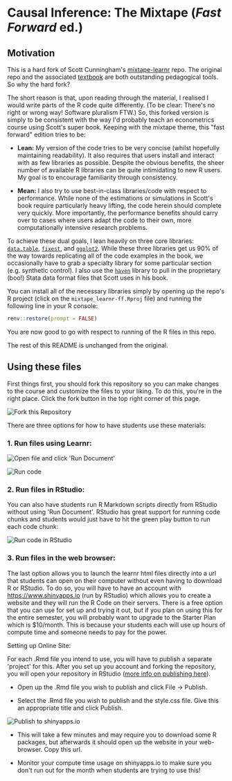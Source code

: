 # Causal Inference: The Mixtape (*Fast Forward* ed.)


## Motivation

This is a hard fork of Scott Cunningham's 
[mixtape-learnr](https://github.com/scunning1975/mixtape_learnr) repo. The
original repo and the associated [textbook](https://www.amazon.com/dp/0300251688) 
are both outstanding pedagogical tools. So why the hard fork?

The short reason is that, upon reading through the material, I realised I would
write parts of the R code quite differently. (To be clear: There's no right or 
wrong way! Software pluralism FTW.) So, this forked version is simply to be 
consistent with the way I'd probably teach an econometrics course using Scott's
super book. Keeping with the mixtape theme, this "fast forward" edition tries to
be:

- **Lean:** My version of the code tries to be very concise (whilst hopefully 
maintaining readability). It also requires that users install and interact with 
as few libraries as possible. Despite the obvious benefits, the sheer number of 
available R libraries can be quite intimidating to new R users. My goal is to
encourage familiarity through consistency. 

- **Mean:** I also try to use best-in-class libraries/code with respect to
performance. While none of the estimations or simulations in Scott's book 
require particularly heavy lifting, the code herein should complete very 
quickly. More importantly, the performance benefits should carry over to cases 
where users adapt the code to their own, more computationally intensive 
research problems.

To achieve these dual goals, I lean heavily on three core libraries: 
[`data.table`](https://rdatatable.gitlab.io/data.table), 
[`fixest`](https://lrberge.github.io/fixest), and 
[`ggplot2`](https://ggplot2.tidyverse.org). 
While these three libraries get us 90% of the way towards replicating all of the 
code examples in the book, we occasionally have to grab a specialty library for 
some particular section (e.g. synthetic control). I also use the 
[`haven`](https://haven.tidyverse.org) library to pull in the proprietary (boo!) 
Stata data format files that Scott uses in his book. 

You can install all of the necessary libraries simply by opening up the repo's R 
project (click on the `mixtape_learnr-ff.Rproj` file) and running the following 
line in your R console:

```r
renv::restore(prompt = FALSE)
```

You are now good to go with respect to running of the R files in this repo.

The rest of this README is unchanged from the original.

## Using these files

First things first, you should fork this repository so you can make changes to the course and customize the files to your liking. To do this, you're in the right place. Click the fork button in the top right corner of this page.

![Fork this Repository](readme_files/fork.jpeg "Forking Repository")

There are three options for how to have students use these materials:

### 1. Run files using Learnr:

![Open file and click 'Run Document'](readme_files/rstudio_learnr_1.jpeg "Open .Rmd File and Click 'Run Document'")

![Run code](readme_files/rstudio_learnr_2.jpeg "Run Code")

### 2. Run files in RStudio:

You can also have students run R Markdown scripts directly from RStudio without using 'Run Document'. RStudio has great support for running code chunks and students would just have to hit the green play button to run each code chunk:

![Run code in RStudio](readme_files/rstudio_1.jpeg "Run Code in RStudio")

### 3. Run files in the web browser:

The last option allows you to launch the learnr html files directly into a url that students can open on their computer without even having to download R or RStudio. To do so, you will have to have an account with <https://www.shinyapps.io> (run by RStudio) which allows you to create a website and they will run the R Code on their servers. There is a free option that you can use for set up and trying it out, but if you plan on using this for the entire semester, you will probably want to upgrade to the Starter Plan which is \$10/month. This is because your students each will use up hours of compute time and someone needs to pay for the power.

Setting up Online Site:

For each .Rmd file you intend to use, you will have to publish a separate 'project' for this. After you set up you account and forking the repository, you will open your repository in RStudio ([more info on publishing here](https://rstudio.github.io/learnr/publishing.html)).

-   Open up the .Rmd file you wish to publish and click File -\> Publish.

-   Select the .Rmd file you wish to publish and the style.css file. Give this an appropriate title and click Publish.

![Publish to shinyapps.io](readme_files/publish.png "Publish to shinyapps.io")

-   This will take a few minutes and may require you to download some R packages, but afterwards it should open up the website in your web-browser. Copy this url.

-   Monitor your compute time usage on shinyapps.io to make sure you don't run out for the month when students are trying to use this!
